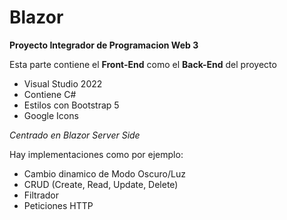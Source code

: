 # Blazor
**Proyecto Integrador de Programacion Web 3**

Esta parte contiene el **Front-End** como el **Back-End** del proyecto
- Visual Studio 2022
- Contiene C#
- Estilos con Bootstrap 5
- Google Icons

_Centrado en Blazor Server Side_

Hay implementaciones como por ejemplo:
- Cambio dinamico de Modo Oscuro/Luz
- CRUD (Create, Read, Update, Delete)
- Filtrador
- Peticiones HTTP

